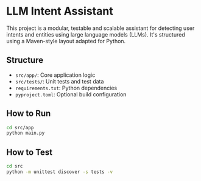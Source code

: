 # LLM Intent Assistant

This project is a modular, testable and scalable assistant for detecting user intents and entities using large language models (LLMs). It's structured using a Maven-style layout adapted for Python.

## Structure

- `src/app/`: Core application logic
- `src/tests/`: Unit tests and test data
- `requirements.txt`: Python dependencies
- `pyproject.toml`: Optional build configuration

## How to Run

```bash
cd src/app
python main.py
```

## How to Test

```bash
cd src
python -m unittest discover -s tests -v
```
